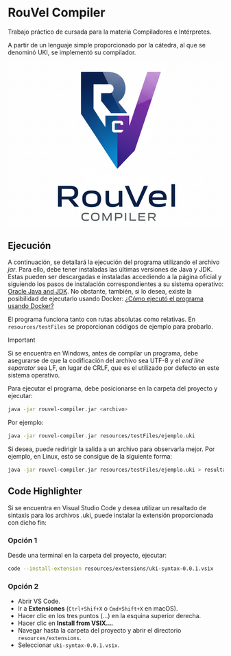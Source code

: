 # RouVel Compiler

Trabajo práctico de cursada para la materia Compiladores e Intérpretes.

A partir de un lenguaje simple proporcionado por la cátedra, al que se denominó UKI, se implementó su compilador.

![Ícono](resources/images/logo-recortado.png)

## Ejecución

A continuación, se detallará la ejecución del programa utilizando el archivo _jar_. Para ello, debe tener instaladas las últimas versiones de Java y JDK. Estas pueden ser descargadas e instaladas accediendo a la página oficial y siguiendo los pasos de instalación correspondientes a su sistema operativo: [Oracle Java and JDK](https://www.oracle.com/java/technologies/downloads/#java25). No obstante, también, si lo desea, existe la posibilidad de ejecutarlo usando Docker: [¿Cómo ejecutó el programa usando Docker?](resources/markdown/docker.md)

El programa funciona tanto con rutas absolutas como relativas. En `resources/testFiles` se proporcionan códigos de ejemplo para probarlo.

> [!IMPORTANT]
> Si se encuentra en Windows, antes de compilar un programa, debe asegurarse de que la codificación del archivo sea UTF-8 y el _end line separator_ sea LF, en lugar de CRLF, que es el utilizado por defecto en este sistema operativo.

Para ejecutar el programa, debe posicionarse en la carpeta del proyecto y ejecutar:

```sh
java -jar rouvel-compiler.jar <archivo>
```

Por ejemplo:

```sh
java -jar rouvel-compiler.jar resources/testFiles/ejemplo.uki
```

Si desea, puede redirigir la salida a un archivo para observarla mejor. Por ejemplo, en Linux, esto se consigue de la siguiente forma:

```sh
java -jar rouvel-compiler.jar resources/testFiles/ejemplo.uki > resultados-compilacion.txt
```

## Code Highlighter

Si se encuentra en Visual Studio Code y desea utilizar un resaltado de sintaxis para los archivos .uki, puede instalar la extensión proporcionada con dicho fin:

### Opción 1

Desde una terminal en la carpeta del proyecto, ejecutar:

```sh
code --install-extension resources/extensions/uki-syntax-0.0.1.vsix
```

### Opción 2

- Abrir VS Code.
- Ir a **Extensiones** (`Ctrl+Shif+X` o `Cmd+Shift+X` en macOS).
- Hacer clic en los tres puntos (...) en la esquina superior derecha.
- Hacer clic en **Install from VSIX...**.
- Navegar hasta la carpeta del proyecto y abrir el directorio `resources/extensions`.
- Seleccionar `uki-syntax-0.0.1.vsix`.
